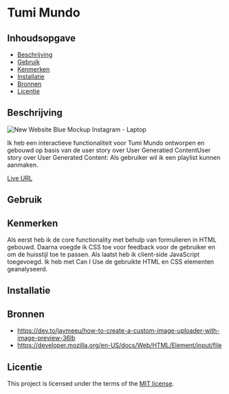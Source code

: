 # Tumi Mundo

## Inhoudsopgave

  * [Beschrijving](#beschrijving)
  * [Gebruik](#gebruik)
  * [Kenmerken](#kenmerken)
  * [Installatie](#installatie)
  * [Bronnen](#bronnen)
  * [Licentie](#licentie)

## Beschrijving
![New Website Blue Mockup Instagram - Laptop](https://github.com/Hadil24A/the-web-is-for-everyone-interactive-functionality/assets/144008714/6a80e7d6-c8a6-46be-8f68-285aec16fc3b)

Ik heb een interactieve functionaliteit voor Tumi Mundo ontworpen en gebouwd op basis van de user story over User Generatied ContentUser story over User Generated Content: 
Als gebruiker wil ik een playlist kunnen aanmaken.

[Live URL](https://the-web-is-for-everyone-interactive-urqk.onrender.com/)
## Gebruik

## Kenmerken
Als eerst heb ik de core functionality met behulp van formulieren in HTML gebouwd. 
Daarna voegde ik CSS toe voor feedback voor de gebruiker en om de huisstijl toe te passen. 
Als laatst heb ik client-side JavaScript toegevoegd.
Ik heb met Can I Use de gebruikte HTML en CSS elementen geanalyseerd. 

## Installatie
<!-- Bij Instalatie staat hoe een andere developer aan jouw repo kan werken -->

## Bronnen
* https://dev.to/jaymeeu/how-to-create-a-custom-image-uploader-with-image-preview-36lb
* https://developer.mozilla.org/en-US/docs/Web/HTML/Element/input/file

## Licentie

This project is licensed under the terms of the [MIT license](./LICENSE).
